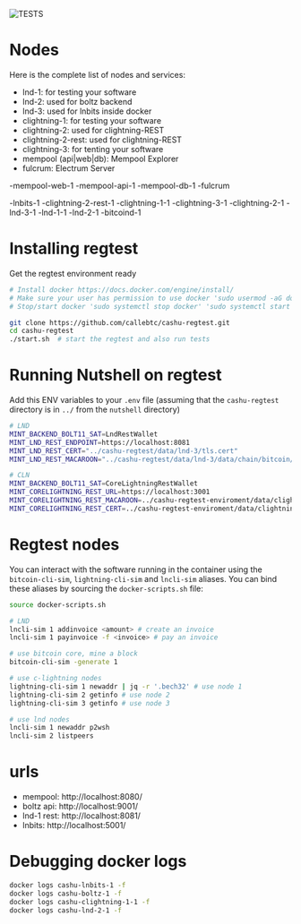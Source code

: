 ![TESTS](https://github.com/lnbits/legend-regtest-enviroment/actions/workflows/ci.yml/badge.svg)

# Nodes

Here is the complete list of nodes and services:
* lnd-1: for testing your software
* lnd-2: used for boltz backend
* lnd-3: used for lnbits inside docker
* clightning-1: for testing your software
* clightning-2: used for clightning-REST
* clightning-2-rest: used for clightning-REST
* clightning-3: for tenting your software
* mempool (api|web|db): Mempool Explorer
* fulcrum: Electrum Server

-mempool-web-1
-mempool-api-1
-mempool-db-1
-fulcrum

-lnbits-1
-clightning-2-rest-1
-clightning-1-1
-clightning-3-1
-clightning-2-1
-lnd-3-1
-lnd-1-1
-lnd-2-1
-bitcoind-1

# Installing regtest 
Get the regtest environment ready
```sh
# Install docker https://docs.docker.com/engine/install/
# Make sure your user has permission to use docker 'sudo usermod -aG docker ${USER}' then reboot
# Stop/start docker 'sudo systemctl stop docker' 'sudo systemctl start docker'

git clone https://github.com/callebtc/cashu-regtest.git
cd cashu-regtest
./start.sh  # start the regtest and also run tests
```

# Running Nutshell on regtest
Add this ENV variables to your `.env` file (assuming that the `cashu-regtest` directory is in `../` from the `nutshell` directory)
```sh
# LND
MINT_BACKEND_BOLT11_SAT=LndRestWallet
MINT_LND_REST_ENDPOINT=https://localhost:8081
MINT_LND_REST_CERT="../cashu-regtest/data/lnd-3/tls.cert"
MINT_LND_REST_MACAROON="../cashu-regtest/data/lnd-3/data/chain/bitcoin/regtest/admin.macaroon"

# CLN
MINT_BACKEND_BOLT11_SAT=CoreLightningRestWallet
MINT_CORELIGHTNING_REST_URL=https://localhost:3001
MINT_CORELIGHTNING_REST_MACAROON=../cashu-regtest-enviroment/data/clightning-2-rest/access.macaroon
MINT_CORELIGHTNING_REST_CERT=../cashu-regtest-enviroment/data/clightning-2-rest/certificate.pem
```

# Regtest nodes

You can interact with the software running in the container using the `bitcoin-cli-sim`, `lightning-cli-sim` and `lncli-sim` aliases. You can bind these aliases by sourcing the `docker-scripts.sh` file:
```sh
source docker-scripts.sh

# LND
lncli-sim 1 addinvoice <amount> # create an invoice
lncli-sim 1 payinvoice -f <invoice> # pay an invoice

# use bitcoin core, mine a block
bitcoin-cli-sim -generate 1

# use c-lightning nodes
lightning-cli-sim 1 newaddr | jq -r '.bech32' # use node 1
lightning-cli-sim 2 getinfo # use node 2
lightning-cli-sim 3 getinfo # use node 3

# use lnd nodes
lncli-sim 1 newaddr p2wsh
lncli-sim 2 listpeers
```

# urls
* mempool: http://localhost:8080/
* boltz api: http://localhost:9001/
* lnd-1 rest: http://localhost:8081/
* lnbits: http://localhost:5001/

# Debugging docker logs
```sh
docker logs cashu-lnbits-1 -f
docker logs cashu-boltz-1 -f
docker logs cashu-clightning-1-1 -f
docker logs cashu-lnd-2-1 -f
```
